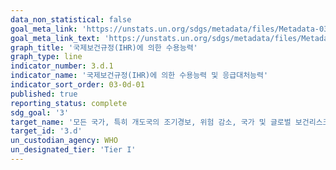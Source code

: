```yaml
---
data_non_statistical: false
goal_meta_link: 'https://unstats.un.org/sdgs/metadata/files/Metadata-03-0d-01.pdf'
goal_meta_link_text: 'https://unstats.un.org/sdgs/metadata/files/Metadata-03-0d-01.pdf'
graph_title: '국제보건규정(IHR)에 의한 수용능력'
graph_type: line
indicator_number: 3.d.1
indicator_name: '국제보건규정(IHR)에 의한 수용능력 및 응급대처능력'
indicator_sort_order: 03-0d-01
published: true
reporting_status: complete
sdg_goal: '3'
target_name: '모든 국가, 특히 개도국의 조기경보, 위험 감소, 국가 및 글로벌 보건리스크 관리 역량 강화'
target_id: '3.d'
un_custodian_agency: WHO
un_designated_tier: 'Tier I'
---
```

